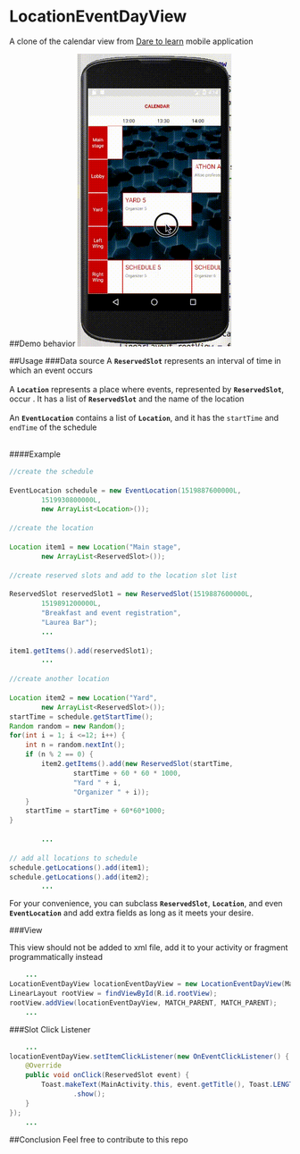 # LocationEventDayView

A clone of the calendar view from [Dare to learn][1] mobile application

##Demo behavior
![Demo behavior][gif]

[1]: https://play.google.com/store/apps/details?id=com.daretolearn
[gif]: https://raw.githubusercontent.com/giangpham96/LocationEventDayView/master/repo_asset/demo_implementation.gif

##Usage
###Data source
A <b>`ReservedSlot`</b> represents an interval of 
time in which an event occurs
<br><br>
A <b>`Location`</b> represents a place where events, 
represented by <b>`ReservedSlot`</b>, occur . 
It has a list of <b>`ReservedSlot`</b> and the name 
of the location
<br><br>
An <b>`EventLocation`</b> contains a list of 
<b>`Location`</b>, and it has the `startTime` 
and `endTime` of the schedule
<br><br>

####Example
```java
//create the schedule

EventLocation schedule = new EventLocation(1519887600000L,
        1519930800000L,
        new ArrayList<Location>());

//create the location

Location item1 = new Location("Main stage",
        new ArrayList<ReservedSlot>());

//create reserved slots and add to the location slot list

ReservedSlot reservedSlot1 = new ReservedSlot(1519887600000L,
        1519891200000L,
        "Breakfast and event registration",
        "Laurea Bar");
        ...
        
item1.getItems().add(reservedSlot1);
        ...
        
//create another location

Location item2 = new Location("Yard",
        new ArrayList<ReservedSlot>());
startTime = schedule.getStartTime();
Random random = new Random();
for(int i = 1; i <=12; i++) {
    int n = random.nextInt();
    if (n % 2 == 0) {
        item2.getItems().add(new ReservedSlot(startTime,
                startTime + 60 * 60 * 1000,
                "Yard " + i,
                "Organizer " + i));
    }
    startTime = startTime + 60*60*1000;
}

        ...
        
// add all locations to schedule
schedule.getLocations().add(item1);
schedule.getLocations().add(item2);
        ...
```

For your convenience, you can subclass 
<b>`ReservedSlot`</b>, <b>`Location`</b>, and even <b>`EventLocation`</b> and add extra fields as long as it
meets your desire.

###View

This view should not be added to xml file, add it
to your activity or fragment programmatically instead

```java
    ...
LocationEventDayView locationEventDayView = new LocationEventDayView(MainActivity.this, schedule);
LinearLayout rootView = findViewById(R.id.rootView);
rootView.addView(locationEventDayView, MATCH_PARENT, MATCH_PARENT);
    ...
```

###Slot Click Listener
```java
    ...
locationEventDayView.setItemClickListener(new OnEventClickListener() {
    @Override
    public void onClick(ReservedSlot event) {
        Toast.makeText(MainActivity.this, event.getTitle(), Toast.LENGTH_SHORT)
                .show();
    }
});
    ...
```

##Conclusion
Feel free to contribute to this repo